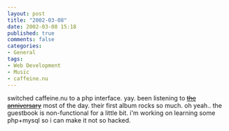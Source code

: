 ```yaml
---
layout: post
title: "2002-03-08"
date: 2002-03-08 15:18
published: true
comments: false
categories: 
- General
tags:
- Web Development
- Music
- caffeine.nu
---
```

switched caffeine.nu to a php interface. yay.
been listening to [<strike>the anniversary</strike>](http://www.anniversaryrock.com) most of the day.  their first album rocks so much.  oh yeah.. the guestbook is non-functional for a little bit. i'm working on learning some php+mysql so i can make it not so hacked.
